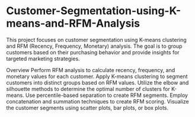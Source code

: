 # Customer-Segmentation-using-K-means-and-RFM-Analysis

This project focuses on customer segmentation using K-means clustering and RFM (Recency, Frequency, Monetary) analysis. The goal is to group customers based on their purchasing behavior and provide insights for targeted marketing strategies.

Overview
Perform RFM analysis to calculate recency, frequency, and monetary values for each customer.
Apply K-means clustering to segment customers into distinct groups based on RFM values.
Utilize the elbow and silhouette methods to determine the optimal number of clusters for K-means.
Use percentile-based separation to create RFM segments.
Employ concatenation and summation techniques to create RFM scoring.
Visualize the customer segments using scatter plots, bar plots, or box plots.

